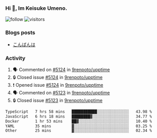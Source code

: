 ### Hi 👋, Im Keisuke Umeno.

<!--
**9renpoto/9renpoto** is a ✨ _special_ ✨ repository because its `README.md` (this file) appears on your GitHub profile.

Here are some ideas to get you started:

- 🔭 I’m currently working on ...
- 🌱 I’m currently learning ...
- 👯 I’m looking to collaborate on ...
- 🤔 I’m looking for help with ...
- 💬 Ask me about ...
- 📫 How to reach me: ...
- 😄 Pronouns: ...
- ⚡ Fun fact: ...
-->

![follow](https://img.shields.io/github/followers/9renpoto?label=Follow&style=social)
![visitors](https://komarev.com/ghpvc/?username=9renpoto&label=Profile%20views&color=0e75b6&style=flat)

### Blogs posts

<!-- BLOG-POST-LIST:START -->
- [こんばんは](https://sizu.me/9renpoto/posts/5a0i98779w97)
<!-- BLOG-POST-LIST:END -->

### Activity

<!--START_SECTION:activity-->
1. 🗣 Commented on [#5124](https://github.com/9renpoto/upptime/issues/5124#issuecomment-2600278758) in [9renpoto/upptime](https://github.com/9renpoto/upptime)
2. 🔒 Closed issue [#5124](https://github.com/9renpoto/upptime/issues/5124) in [9renpoto/upptime](https://github.com/9renpoto/upptime)
3. ❗ Opened issue [#5124](https://github.com/9renpoto/upptime/issues/5124) in [9renpoto/upptime](https://github.com/9renpoto/upptime)
4. 🗣 Commented on [#5123](https://github.com/9renpoto/upptime/issues/5123#issuecomment-2599931434) in [9renpoto/upptime](https://github.com/9renpoto/upptime)
5. 🔒 Closed issue [#5123](https://github.com/9renpoto/upptime/issues/5123) in [9renpoto/upptime](https://github.com/9renpoto/upptime)
<!--END_SECTION:activity-->

<!--START_SECTION:waka-->

```txt
TypeScript   7 hrs 58 mins   ███████████░░░░░░░░░░░░░░   43.98 %
JavaScript   6 hrs 18 mins   ████████▓░░░░░░░░░░░░░░░░   34.77 %
Docker       1 hr 53 mins    ██▓░░░░░░░░░░░░░░░░░░░░░░   10.40 %
YAML         35 mins         ▓░░░░░░░░░░░░░░░░░░░░░░░░   03.25 %
Other        25 mins         ▓░░░░░░░░░░░░░░░░░░░░░░░░   02.34 %
```

<!--END_SECTION:waka-->
